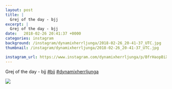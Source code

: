```yaml
---
layout: post
title: |
  Grej of the day - bjj 
excerpt: |
  Grej of the day - bjj  
date:   2018-02-26 20:41:37 +0000
categories: instagram
background: /instagram/dynamixherrljunga/2018-02-26_20-41-37_UTC.jpg
thumbnail: /instagram/dynamixherrljunga/2018-02-26_20-41-37_UTC.jpg

instagram_url: https://www.instagram.com/dynamixherrljunga/p/BfrHaopBiXz
---
```

Grej of the day - bjj [#bjj](https://www.instagram.com/explore/tags/bjj/) [#dynamixherrljunga](https://www.instagram.com/explore/tags/dynamixherrljunga/)



<img src='/www-dynamix-herrljunga/instagram/dynamixherrljunga/2018-02-26_20-41-37_UTC.jpg' class='img-fluid' />
